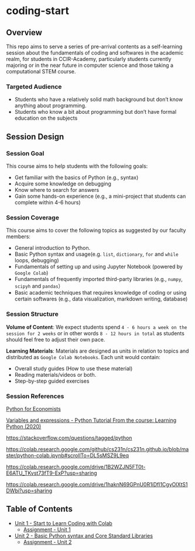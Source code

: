 # coding-start

## Overview
This repo aims to serve a series of pre-arrival contents as a self-learning session about the fundamentals of coding and softwares in the academic realm, for students in CCIR-Academy, particularly students currently majoring or in the near future in computer science and those taking a computational STEM course.

### Targeted Audience
- Students who have a relatively solid math background but don’t know anything about programming. 
- Students who know a bit about programming but don’t have formal education on the subjects 

## Session Design

### Session Goal

This course aims to help students with the following goals: 
- Get familiar with the basics of Python (e.g., syntax) 
- Acquire some knowledge on debugging
- Know where to search for answers
- Gain some hands-on experience (e.g., a mini-project that students can complete within 4-6 hours) 

### Session Coverage

This course aims to cover the following topics as suggested by our faculty members: 

- General introduction to Python. 
- Basic Python syntax and usage(e.g. `list`, `dictionary`, `for` and `while` loops, debugging)
- Fundamentals of setting up and using Jupyter Notebook (powered by `Google Colab`)
- Fundamentals of frequently imported third-party libraries (e.g., `numpy`, `scipyh` and `pandas`）
- Basic academic techniques that requires knowledge of coding or using certain softwares (e.g., data visualization, markdown writing, database)

### Session Structure

**Volume of Content**: We expect students spend `4 - 6 hours a week on the session for 2 weeks` or in other words `8 - 12 hours in total` as students should feel free to adjust their own pace.

**Learning Materials**: Materials are designed as units in relation to topics and distributed as `Google Colab Notebooks`. Each unit would contain:
  - Overall study guides (How to use these material)
  - Reading materials/videos or both. 
  - Step-by-step guided exercises


### Session References
[Python for Economists](https://scholar.harvard.edu/files/ambell/files/python_for_economists.pdf)

[Variables and expressions - Python Tutorial From the course: Learning Python (2020)](https://www.linkedin.com/learning/learning-python-2020/variables-and-expressions) 


https://stackoverflow.com/questions/tagged/python

https://colab.research.google.com/github/cs231n/cs231n.github.io/blob/master/python-colab.ipynb#scrollTo=DL5sMSZ9L9eq

https://colab.research.google.com/drive/1B2WZJN5FT0t-E6ATU_TKvst73fT9-ExP?usp=sharing

https://colab.research.google.com/drive/1haknN69GPnU0R1iDfl1CgyOlXtS1DWbi?usp=sharing



## Table of Contents
- [Unit 1 - Start to Learn Coding with Colab](https://colab.research.google.com/github/CCIR-Academy/coding-start/blob/main/Unit_1_Start_to_Learn_Coding_with_Colab.ipynb)
  - [Assignment - Unit 1](https://colab.research.google.com/github/CCIR-Academy/coding-start/blob/main/Assignment_Unit_1.ipynb)
- [Unit 2 - Basic Python syntax and Core Standard Libraries](https://colab.research.google.com/github/CCIR-Academy/coding-start/blob/main/Unit_2_Basic_Python_syntax_and_Core_Standard_Libraries.ipynb)
  - [Assignment - Unit 2](https://colab.research.google.com/github/CCIR-Academy/coding-start/blob/main/Assignment_Unit_2.ipynb)
